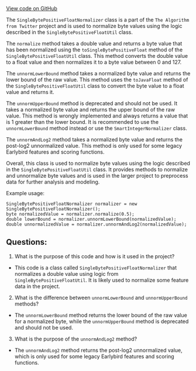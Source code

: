 [View code on GitHub](https://github.com/misbahsy/the-algorithm/src/java/com/twitter/search/common/encoding/features/SingleBytePositiveFloatNormalizer.java)

The `SingleBytePositiveFloatNormalizer` class is a part of the `The Algorithm from Twitter` project and is used to normalize byte values using the logic described in the `SingleBytePositiveFloatUtil` class. 

The `normalize` method takes a double value and returns a byte value that has been normalized using the `toSingleBytePositiveFloat` method of the `SingleBytePositiveFloatUtil` class. This method converts the double value to a float value and then normalizes it to a byte value between 0 and 127.

The `unnormLowerBound` method takes a normalized byte value and returns the lower bound of the raw value. This method uses the `toJavaFloat` method of the `SingleBytePositiveFloatUtil` class to convert the byte value to a float value and returns it.

The `unnormUpperBound` method is deprecated and should not be used. It takes a normalized byte value and returns the upper bound of the raw value. This method is wrongly implemented and always returns a value that is 1 greater than the lower bound. It is recommended to use the `unnormLowerBound` method instead or use the `SmartIntegerNormalizer` class.

The `unnormAndLog2` method takes a normalized byte value and returns the post-log2 unnormalized value. This method is only used for some legacy Earlybird features and scoring functions.

Overall, this class is used to normalize byte values using the logic described in the `SingleBytePositiveFloatUtil` class. It provides methods to normalize and unnormalize byte values and is used in the larger project to preprocess data for further analysis and modeling. 

Example usage:

```
SingleBytePositiveFloatNormalizer normalizer = new SingleBytePositiveFloatNormalizer();
byte normalizedValue = normalizer.normalize(0.5);
double lowerBound = normalizer.unnormLowerBound(normalizedValue);
double unnormalizedValue = normalizer.unnormAndLog2(normalizedValue);
```
## Questions: 
 1. What is the purpose of this code and how is it used in the project?
- This code is a class called `SingleBytePositiveFloatNormalizer` that normalizes a double value using logic from `SingleBytePositiveFloatUtil`. It is likely used to normalize some feature data in the project.

2. What is the difference between `unnormLowerBound` and `unnormUpperBound` methods?
- The `unnormLowerBound` method returns the lower bound of the raw value for a normalized byte, while the `unnormUpperBound` method is deprecated and should not be used. 

3. What is the purpose of the `unnormAndLog2` method?
- The `unnormAndLog2` method returns the post-log2 unnormalized value, which is only used for some legacy Earlybird features and scoring functions.